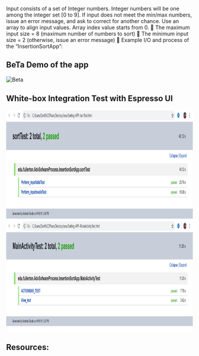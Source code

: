 Input consists of a set of Integer numbers. Integer numbers will be one among the
integer set [0 to 9]. If input does not meet the min/max numbers, issue an error
message, and ask to correct for another chance. Use an array to align input values. Array
index value starts from 0.
 The maximum input size = 8 (maximum number of numbers to sort)
 The minimum input size = 2 (otherwise, issue an error message)
 Example I/O and process of the “InsertionSortApp”:


##  BeTa Demo of the app
 <img src="https://github.com/Dpham181/Sorting-APP-/blob/master/beta.gif" alt="Beta" width="250" align="center" />


##  White-box Integration Test with Espresso UI 



<img src="https://github.com/Dpham181/Sorting-APP-/blob/Dev-Branch/UI_TEST/sort.PNG" alt="sort" height ="300" width="800" align="center"/>
<img src="https://github.com/Dpham181/Sorting-APP-/blob/Dev-Branch/UI_TEST/maintest.PNG" alt="main" height ="300" width="800" align="center"/>


## Resources:


<link href="https://developer.android.com/training/testing/ui-testing/espresso-testing" />
